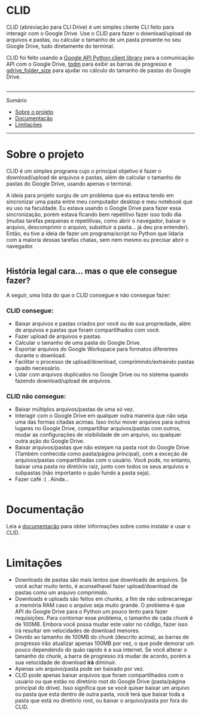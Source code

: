 # CLID <!-- omit in toc -->
CLID (abreviação para CLI Drive) é um simples cliente CLI feito para interagir com o Google Drive. Use o CLID para fazer o download/upload de arquivos e pastas, ou calcular o tamanho de um pasta presente no seu Google Drive, tudo diretamente do terminal. 

CLID foi feito usando a [Google API Python client library](https://github.com/googleapis/google-api-python-client) para a comunicação API com o Google Drive, [tqdm](https://github.com/tqdm/tqdm) para exibir as barras de progresso e [gdrive_folder_size](https://github.com/XtremeRahul/gdrive_folder_size) para ajudar no cálculo do tamanho de pastas do Google Drive.
<br><br>

<hr>

Sumário
- [Sobre o projeto](#sobre-o-projeto)
- [Documentação](#documentação)
- [Limitações](#limitações)

<hr>

# Sobre o projeto
CLID é um simples programa cujo o principal objetivo é fazer o download/upload de arquivos e pastas, além de calcular o tamanho de pastas do Google Drive, usando apenas o terminal.

A ideia para projeto surgiu de um problema que eu estava tendo em sincronizar uma pasta entre meu computador desktop e meu notebook que eu uso na faculdade. Eu estava usando o Google Drive para fazer essa sincronização, porém estava ficando bem repetitivo fazer isso todo dia (muitas tarefas pequenas e repetitivas, como abrir o navegador, baixar o arquivo, descomprimir o arquivo, substituir a pasta... já deu pra entender). Então, eu tive a ideia de fazer um programa/script no Python que lidaria com a maioria dessas tarefas chatas, sem nem mesmo eu precisar abrir o navegador.
<br><br>

## História legal cara... mas o que ele consegue fazer? <!-- omit in toc -->
A seguir, uma lista do que o CLID consegue e não consegue fazer:

### CLID consegue: <!-- omit in toc -->
- Baixar arquivos e pastas criados por você ou de sua propriedade, além de arquivos e pastas que foram compartilhados com você.
- Fazer upload de arquivos e pastas.
- Calcular o tamanho de uma pasta do Google Drive.
- Exportar arquivos do Google Workspace para formatos diferentes durante o download.
- Facilitar o processo de upload/download, comprimindo/extraindo pastas quado necessário.
- Lidar com arquivos duplicados no Google Drive ou no sistema quando fazendo download/upload de arquivos.

### CLID não consegue: <!-- omit in toc -->
- Baixar múltiplos arquivos/pastas de uma só vez.
- Interagir com o Google Drive em qualquer outra maneira que não seja uma das formas citadas acimas. Isso inclui mover arquivos para outros lugares no Google Drive, compartilhar arquivos/pastas com outros, mudar as configurações de visibilidade de um arquivo, ou qualquer outra ação do Google Drive. 
- Baixar arquivos/pastas que não estejam na pasta root do Google Drive (Também conhecida como pasta/página principal), com a exceção de arquivos/pastas compartilhadas com o usuário. Você pode, no entanto, baixar uma pasta no diretório raiz, junto com todos os seus arquivos e subpastas (não importanto o quão fundo a pasta seja).
- Fazer café :( . Ainda...
<br><br>

# Documentação
Leia a [documentação](docs/guide-pt-BR.md/#sumário) para obter informações sobre como instalar e usar o CLID.
<br><br>

# Limitações
- Downloads de pastas são mais lentos que downloads de arquivos. Se você achar muito lento, é aconselhavel fazer upload/download de pastas como um arquivo comprimido.
- Downloads e uploads são feitos em chunks, a fim de não sobrecarregar a memória RAM caso o arquivo seja muito grande. O problema é que API do Google Drive para o Python um pouco lento para fazer requisições. Para contornar esse problema, o tamanho de cada chunk é de 100MB. Embora você possa mudar este valor no código, fazer isso irá resultar em velocidades de download menores.
- Devido ao tamanho de 100MB do chunk (descrito acima), as barras de progresso irão atualizar apenas 100MB por vez, o que pode demorar um pouco dependendo do quão rapido é a sua internet. Se você alterar o tamanho do chunk, a barra de progresso irá mudar de acordo, porém a sua velocidade de download **irá** diminuir.
- Apenas um arquivo/pasta pode ser baixado por vez.
- CLID pode apenas baixar arquivos que foram compartilhados com o usuário ou que estão no diretório root do Google Drive (pasta/página principal do drive). Isso significa que se você quiser baixar um arquivo ou pasta que esta dentro de outra pasta, você terá que baixar toda a pasta que está no diretório root, ou baixar o arquivo/pasta por fora do CLID. 

